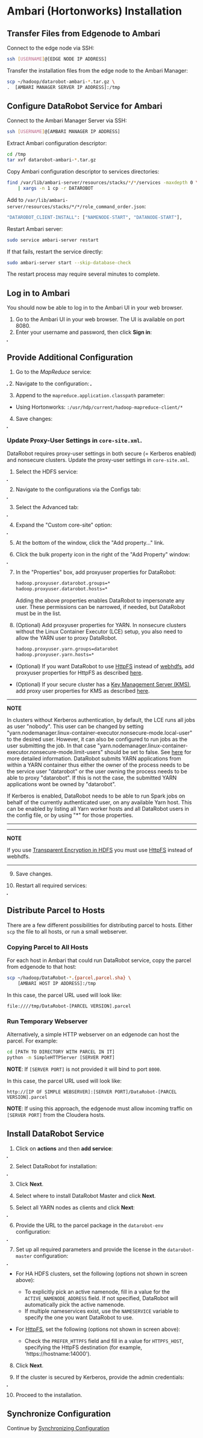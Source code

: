 # Ambari (Hortonworks) Installation

## Transfer Files from Edgenode to Ambari

Connect to the edge node via SSH:

```bash
ssh [USERNAME]@[EDGE NODE IP ADDRESS]
```

Transfer the installation files from the edge node to the Ambari Manager:

```bash
scp ~/hadoop/datarobot-ambari-*.tar.gz \
.  [AMBARI MANAGER SERVER IP ADDRESS]:/tmp
```

## Configure DataRobot Service for Ambari

Connect to the Ambari Manager Server via SSH:

```bash
ssh [USERNAME]@[AMBARI MANAGER IP ADDRESS]
```

Extract Ambari configuration descriptor:

```bash
cd /tmp
tar xvf datarobot-ambari-*.tar.gz
```

Copy Ambari configuration descriptor to services directories:

```bash
find /var/lib/ambari-server/resources/stacks/*/*/services -maxdepth 0 \
    | xargs -n 1 cp -r DATAROBOT
```

Add to `/var/lib/ambari-server/resources/stacks/*/*/role_command_order.json`:

```bash
"DATAROBOT_CLIENT-INSTALL": ["NAMENODE-START", "DATANODE-START"],
```

Restart Ambari server:

```bash
sudo service ambari-server restart
```

If that fails, restart the service directly:

```bash
sudo ambari-server start --skip-database-check
```

The restart process may require several minutes to complete.

## Log in to Ambari

You should now be able to log in to the Ambari UI in your web browser.

1. Go to the Ambari UI in your web browser. The UI is available on port 8080.
2. Enter your username and password, then click **Sign in**:
<img src="images/ambari-sign-in.png" alt="" style="border: 1px solid black;"/>

## Provide Additional Configuration

1. Go to the _MapReduce_ service:
<img src="images/ambari-mapreduce-service.png" alt="" style="border: 1px solid black;"/>
2. Navigate to the configuration:
<img src="images/ambari-navigation-config.png" alt="" style="border: 1px solid black;"/>

3. Append to the `mapreduce.application.classpath` parameter:
  * Using Hortonworks: `:/usr/hdp/current/hadoop-mapreduce-client/*`

4. Save changes:
<img src="images/ambari-save-changes.png" alt="" style="border: 1px solid black;"/>

### Update Proxy-User Settings in `core-site.xml`.

DataRobot requires proxy-user settings in both secure (= Kerberos enabled) and nonsecure clusters. Update the proxy-user settings in `core-site.xml`.

1. Select the HDFS service:
<img src="images/ambari-hdfs-service.png" alt="" style="border: 1px solid black;"/>

2. Navigate to the configurations via the Configs tab:
<img src="images/ambari-hdfs-config.png" alt="" style="border: 1px solid black;"/>

3. Select the Advanced tab:
<img src="images/ambari-hdfs-advanced.png" alt="" style="border: 1px solid black;"/>

4. Expand the "Custom core-site" option:
<img src="images/ambari-hdfs-custom.png" alt="" style="border: 1px solid black;"/>

5. At the bottom of the window, click the "Add property..." link.

6. Click the bulk property icon in the right of the "Add Property" window:
<img src="images/ambari-hdfs-bulk-props.png" alt="" style="border: 1px solid black;"/>

7. In the "Properties" box, add proxyuser properties for DataRobot:

	```bash
	hadoop.proxyuser.datarobot.groups=*
	hadoop.proxyuser.datarobot.hosts=*
	```

	Adding the above properties enables DataRobot to impersonate any user. These permissions can be narrowed, if needed, but DataRobot must be in the list. 

8. (Optional) Add proxyuser properties for YARN. In nonsecure clusters without the Linux Container Executor (LCE) setup, you also need to allow the YARN user to proxy DataRobot.

	```bash
	hadoop.proxyuser.yarn.groups=datarobot
	hadoop.proxyuser.yarn.hosts=*
	```

  * (Optional) If you want DataRobot to use [HttpFS](https://hadoop.apache.org/docs/stable/hadoop-kms/index.html) instead of [webhdfs](http://hadoop.apache.org/docs/stable/hadoop-project-dist/hadoop-hdfs/WebHDFS.html), add proxyuser properties for HttpFS as described [here](special-topics/httpfs.md).

  * (Optional) If your secure cluster has a [Key Management Server (KMS)](https://hadoop.apache.org/docs/stable/hadoop-kms/index.html), add proxy user properties for KMS as described [here](special-topics/kms.md).

---
**NOTE**

In clusters without Kerberos authentication, by default, the LCE runs all jobs as user "nobody". This user can be changed by setting "yarn.nodemanager.linux-container-executor.nonsecure-mode.local-user" to the desired user. However, it can also be configured to run jobs as the user submitting the job. In that case "yarn.nodemanager.linux-container-executor.nonsecure-mode.limit-users" should be set to false. See [here](https://hadoop.apache.org/docs/r2.7.2/hadoop-yarn/hadoop-yarn-site/NodeManagerCgroups.html) for more detailed information.
DataRobot submits YARN applications from within a YARN container thus either the owner of the process needs to be the service user "datarobot" or the user owning the process needs to be able to proxy "datarobot". If this is not the case, the submitted YARN applications wont be owned by "datarobot".

If Kerberos is enabled, DataRobot needs to be able to run Spark jobs on behalf of the currently authenticated user, on any available Yarn host. This can be enabled by listing all Yarn worker hosts and all DataRobot users in the config file, or by using "*" for those properties.

---

---
**NOTE**

If you use [Transparent Encryption in HDFS](http://hadoop.apache.org/docs/stable/hadoop-project-dist/hadoop-hdfs/TransparentEncryption.html) you must use [HttpFS](special-topics/httpfs.md) instead of webhdfs.

---

9. Save changes.


10. Restart all required services:
<img src="images/ambari-restart-services.png" alt="" style="border: 1px solid black;"/>

## Distribute Parcel to Hosts

There are a few different possibilities for distributing parcel to hosts.
Either `scp` the file to all hosts, or run a small webserver.

### Copying Parcel to All Hosts

For each host in Ambari that could run DataRobot service, copy the parcel
from edgenode to that host:

```bash
scp ~/hadoop/DataRobot-*.{parcel,parcel.sha} \
    [AMBARI HOST IP ADDRESS]:/tmp
```

In this case, the parcel URL used will look like:

```
file:////tmp/DataRobot-[PARCEL VERSION].parcel
```

### Run Temporary Webserver

Alternatively, a simple HTTP webserver on an edgenode can host the parcel.
For example:

```bash
cd [PATH TO DIRECTORY WITH PARCEL IN IT]
python -m SimpleHTTPServer [SERVER PORT]
```

**NOTE**: If `[SERVER PORT]` is not provided it will bind to port `8000`.

In this case, the parcel URL used will look like:

```
http://[IP OF SIMPLE WEBSERVER]:[SERVER PORT]/DataRobot-[PARCEL VERSION].parcel
```

**NOTE**: If using this approach, the edgenode must allow incoming traffic on `[SERVER PORT]` from the Cloudera hosts.

## Install DataRobot Service

1. Click on **actions** and then **add service**:
<img src="images/ambari-add-service.png" alt="" style="border: 1px solid black;"/>

2. Select DataRobot for installation:
<img src="images/ambari-select-datarobot.png" alt="" style="border: 1px solid black;"/>

3. Click **Next**.

4. Select where to install DataRobot Master and click **Next**.

5. Select all YARN nodes as clients and click **Next**:
<img src="images/ambari-select-yarn.png" alt="" style="border: 1px solid black;"/>

6. Provide the URL to the parcel package in the `datarobot-env` configuration:
<img src="images/ambari-parcel-url.png" alt="" style="border: 1px solid black;"/>

7. Set up all required parameters and provide the license in the `datarobot-master`
configuration:
<img src="images/ambari-required-params.png" alt="" style="border: 1px solid black;"/>

* For HA HDFS clusters, set the following (options not shown in screen above):
  - To explicitly pick an active namenode, fill in a value for the `ACTIVE_NAMENODE_ADDRESS` field. If not specified, DataRobot will automatically pick the active namenode.
  - If multiple nameservices exist, use the `NAMESERVICE` variable to specify the one you want DataRobot to use.

* For [HttpFS](https://hadoop.apache.org/docs/stable/hadoop-kms/index.html), set the following (options not shown in screen above):
  - Check the `PREFER_HTTPFS` field and fill in a value for `HTTPFS_HOST`, specifying the HttpFS destination (for example, 'https://hostname:14000').
  
8. Click **Next**.

9. If the cluster is secured by Kerberos, provide the admin credentials:
<img src="images/ambari-kerberos.png" alt="" style="border: 1px solid black;"/>

10. Proceed to the installation.

## Synchronize Configuration

Continue by [Synchronizing Configuration](./hadoop-install.md#synchronize-configuration)
